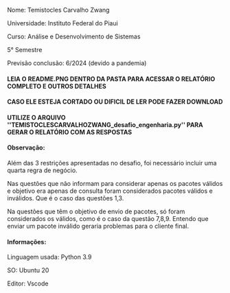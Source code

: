 Nome: Temistocles Carvalho Zwang

Universidade: Instituto Federal do Piaui

Curso: Análise e Desenvolvimento de Sistemas

5° Semestre

Previsão conclusão: 6/2024 (devido a pandemia)

#### LEIA O README.PNG DENTRO DA PASTA PARA ACESSAR O RELATÓRIO COMPLETO E OUTROS DETALHES
#### CASO ELE ESTEJA CORTADO OU DIFICIL DE LER PODE FAZER DOWNLOAD
#### UTILIZE O ARQUIVO ''TEMISTOCLESCARVALHOZWANG_desafio_engenharia.py'' PARA GERAR O RELATÓRIO COM AS RESPOSTAS

#### Observação:

Além das 3 restrições apresentadas no desafio, foi necessário incluir uma quarta regra de negócio.


Nas questões que não informam para considerar apenas os pacotes válidos e objetivo era apenas de consulta foram considerados  pacotes válidos e inválidos. Que é o caso das questões 1,3.


Na questões que têm o objetivo de envio de pacotes, só foram considerados os válidos, como é o caso da questão 7,8,9. Entendo que enviar um pacote inválido geraria problemas para o cliente final.


#### Informações:

Linguagem usada: Python 3.9

SO: Ubuntu 20

Editor: Vscode



